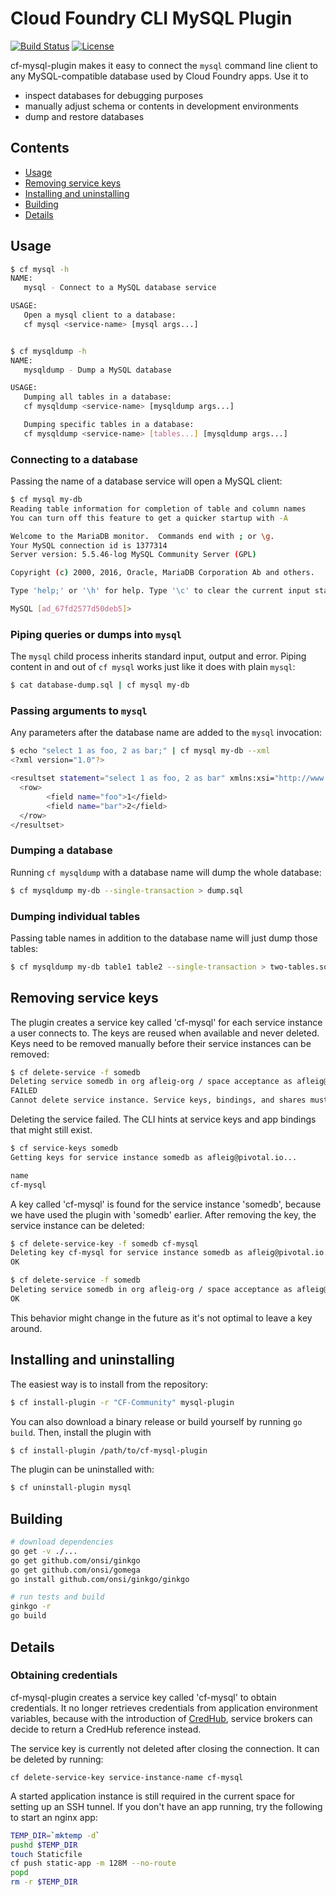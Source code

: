 # Cloud Foundry CLI MySQL Plugin

[![Build Status](https://travis-ci.org/andreasf/cf-mysql-plugin.svg?branch=master)](https://travis-ci.org/andreasf/cf-mysql-plugin)
[![License](https://img.shields.io/badge/License-Apache%202.0-blue.svg)](https://github.com/andreasf/cf-mysql-plugin/blob/master/LICENSE)

cf-mysql-plugin makes it easy to connect the `mysql` command line client to any MySQL-compatible database used by
Cloud Foundry apps. Use it to

* inspect databases for debugging purposes
* manually adjust schema or contents in development environments
* dump and restore databases

## Contents

* [Usage](#usage)
* [Removing service keys](#removing-service-keys)
* [Installing and uninstalling](#installing-and-uninstalling)
* [Building](#building)
* [Details](#details)

## Usage

```bash
$ cf mysql -h
NAME:
   mysql - Connect to a MySQL database service

USAGE:
   Open a mysql client to a database:
   cf mysql <service-name> [mysql args...]


$ cf mysqldump -h
NAME:
   mysqldump - Dump a MySQL database

USAGE:
   Dumping all tables in a database:
   cf mysqldump <service-name> [mysqldump args...]

   Dumping specific tables in a database:
   cf mysqldump <service-name> [tables...] [mysqldump args...]
```

### Connecting to a database

Passing the name of a database service will open a MySQL client:

```bash
$ cf mysql my-db
Reading table information for completion of table and column names
You can turn off this feature to get a quicker startup with -A

Welcome to the MariaDB monitor.  Commands end with ; or \g.
Your MySQL connection id is 1377314
Server version: 5.5.46-log MySQL Community Server (GPL)

Copyright (c) 2000, 2016, Oracle, MariaDB Corporation Ab and others.

Type 'help;' or '\h' for help. Type '\c' to clear the current input statement.

MySQL [ad_67fd2577d50deb5]> 
```

### Piping queries or dumps into `mysql`

The `mysql` child process inherits standard input, output and error. Piping content in and out of `cf mysql` works
just like it does with plain `mysql`:

```bash
$ cat database-dump.sql | cf mysql my-db
```

### Passing arguments to `mysql`

Any parameters after the database name are added to the `mysql` invocation:

```bash
$ echo "select 1 as foo, 2 as bar;" | cf mysql my-db --xml
<?xml version="1.0"?>

<resultset statement="select 1 as foo, 2 as bar" xmlns:xsi="http://www.w3.org/2001/XMLSchema-instance">
  <row>
        <field name="foo">1</field>
        <field name="bar">2</field>
  </row>
</resultset>
```

### Dumping a database

Running `cf mysqldump` with a database name will dump the whole database:

```bash
$ cf mysqldump my-db --single-transaction > dump.sql
```

### Dumping individual tables

Passing table names in addition to the database name will just dump those tables:

```bash
$ cf mysqldump my-db table1 table2 --single-transaction > two-tables.sql
```

## Removing service keys

The plugin creates a service key called 'cf-mysql' for each service instance a user connects to. The keys are reused
when available and never deleted. Keys need to be removed manually before their service instances can be removed:

```bash
$ cf delete-service -f somedb
Deleting service somedb in org afleig-org / space acceptance as afleig@pivotal.io...
FAILED
Cannot delete service instance. Service keys, bindings, and shares must first be deleted.
```
Deleting the service failed. The CLI hints at service keys and app bindings that might still exist.
```bash
$ cf service-keys somedb
Getting keys for service instance somedb as afleig@pivotal.io...

name
cf-mysql
```
A key called 'cf-mysql' is found for the service instance 'somedb', because we have used the plugin with 'somedb'
earlier. After removing the key, the service instance can be deleted:

```bash
$ cf delete-service-key -f somedb cf-mysql
Deleting key cf-mysql for service instance somedb as afleig@pivotal.io...
OK

$ cf delete-service -f somedb
Deleting service somedb in org afleig-org / space acceptance as afleig@pivotal.io...
OK
```

This behavior might change in the future as it's not optimal to leave a key around.

## Installing and uninstalling

The easiest way is to install from the repository:

```bash
$ cf install-plugin -r "CF-Community" mysql-plugin
```

You can also download a binary release or build yourself by running `go build`. Then, install the plugin with

```bash
$ cf install-plugin /path/to/cf-mysql-plugin
```

The plugin can be uninstalled with:

```bash
$ cf uninstall-plugin mysql
```

## Building

```bash
# download dependencies
go get -v ./...
go get github.com/onsi/ginkgo
go get github.com/onsi/gomega
go install github.com/onsi/ginkgo/ginkgo

# run tests and build
ginkgo -r
go build
```

## Details

### Obtaining credentials

cf-mysql-plugin creates a service key called 'cf-mysql' to obtain credentials. It no longer retrieves credentials from
application environment variables, because with the introduction of [CredHub](https://github.com/cloudfoundry-incubator/credhub/blob/master/docs/secure-service-credentials.md),
service brokers can decide to return a CredHub reference instead.

The service key is currently not deleted after closing the connection. It can be deleted by running:

```
cf delete-service-key service-instance-name cf-mysql
```

A started application instance is still required in the current space for setting up an SSH tunnel. If you don't
have an app running, try the following to start an nginx app:

```bash
TEMP_DIR=`mktemp -d`
pushd $TEMP_DIR
touch Staticfile
cf push static-app -m 128M --no-route
popd
rm -r $TEMP_DIR
```
